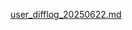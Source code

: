 [user_difflog_20250622.md](https://github.com/user-attachments/files/20850571/user_difflog_20250622.md)
